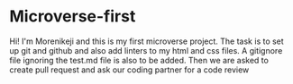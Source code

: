 # Microverse-first

Hi! I'm Morenikeji and this is my first microverse project. The task is to set up git and github and also add linters to my html and css files. A gitignore file ignoring the test.md file is also to be added. Then we are asked to create pull request and ask our coding partner for a code review
